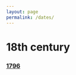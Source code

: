 ```yaml
---
layout: page
permalink: /dates/
---
```


# 18th century
### [1796](https://medicalpedia.info/dates/1796)

[jekyll-organization]: https://github.com/jekyll
